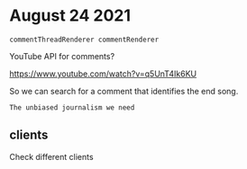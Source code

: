# August 24 2021

~~~
commentThreadRenderer commentRenderer
~~~

YouTube API for comments?

https://www.youtube.com/watch?v=q5UnT4Ik6KU

So we can search for a comment that identifies the end song.

~~~
The unbiased journalism we need
~~~

## clients

Check different clients

